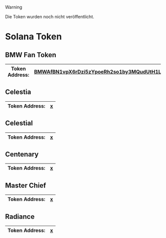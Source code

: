 > [!WARNING]
> Die Token wurden noch nicht veröffentlicht.

# Solana Token
## BMW Fan Token
| Token Address:| [BMWAfBN1vpX6rDzi5zYpoeRh2so1by3MQudUtH1LkUmK](https://explorer.solana.com/address/BMWAfBN1vpX6rDzi5zYpoeRh2so1by3MQudUtH1LkUmK?cluster=devnet)|
|----------|----------|

## Celestia
| Token Address:| [x](https://explorer.solana.com/address/BMWAfBN1vpX6rDzi5zYpoeRh2so1by3MQudUtH1LkUmK?cluster=devnet)|
|----------|----------|

## Celestial
| Token Address:| [x](https://explorer.solana.com/address/BMWAfBN1vpX6rDzi5zYpoeRh2so1by3MQudUtH1LkUmK?cluster=devnet)|
|----------|----------|

## Centenary
| Token Address:| [x](https://explorer.solana.com/address/BMWAfBN1vpX6rDzi5zYpoeRh2so1by3MQudUtH1LkUmK?cluster=devnet)|
|----------|----------|

## Master Chief
| Token Address:| [x](https://explorer.solana.com/address/BMWAfBN1vpX6rDzi5zYpoeRh2so1by3MQudUtH1LkUmK?cluster=devnet)|
|----------|----------|

## Radiance
| Token Address:| [x](https://explorer.solana.com/address/BMWAfBN1vpX6rDzi5zYpoeRh2so1by3MQudUtH1LkUmK?cluster=devnet)|
|----------|----------|
